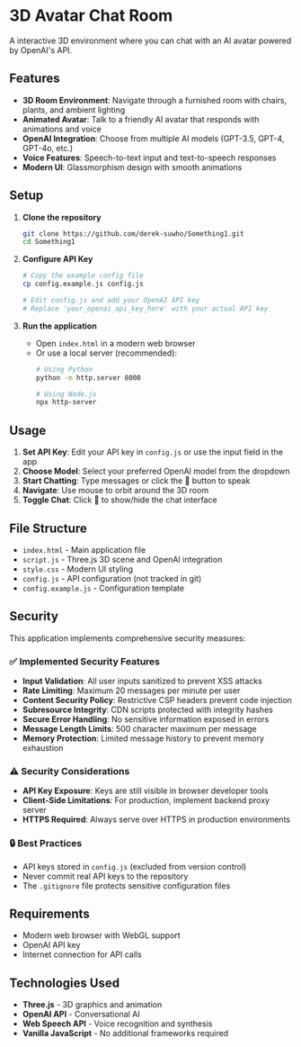 # 3D Avatar Chat Room

A interactive 3D environment where you can chat with an AI avatar powered by OpenAI's API.

## Features

- **3D Room Environment**: Navigate through a furnished room with chairs, plants, and ambient lighting
- **Animated Avatar**: Talk to a friendly AI avatar that responds with animations and voice
- **OpenAI Integration**: Choose from multiple AI models (GPT-3.5, GPT-4, GPT-4o, etc.)
- **Voice Features**: Speech-to-text input and text-to-speech responses
- **Modern UI**: Glassmorphism design with smooth animations

## Setup

1. **Clone the repository**
   ```bash
   git clone https://github.com/derek-suwho/Something1.git
   cd Something1
   ```

2. **Configure API Key**
   ```bash
   # Copy the example config file
   cp config.example.js config.js
   
   # Edit config.js and add your OpenAI API key
   # Replace 'your_openai_api_key_here' with your actual API key
   ```

3. **Run the application**
   - Open `index.html` in a modern web browser
   - Or use a local server (recommended):
     ```bash
     # Using Python
     python -m http.server 8000
     
     # Using Node.js
     npx http-server
     ```

## Usage

1. **Set API Key**: Edit your API key in `config.js` or use the input field in the app
2. **Choose Model**: Select your preferred OpenAI model from the dropdown
3. **Start Chatting**: Type messages or click the 🎤 button to speak
4. **Navigate**: Use mouse to orbit around the 3D room
5. **Toggle Chat**: Click 💬 to show/hide the chat interface

## File Structure

- `index.html` - Main application file
- `script.js` - Three.js 3D scene and OpenAI integration
- `style.css` - Modern UI styling
- `config.js` - API configuration (not tracked in git)
- `config.example.js` - Configuration template

## Security

This application implements comprehensive security measures:

### ✅ Implemented Security Features
- **Input Validation**: All user inputs sanitized to prevent XSS attacks
- **Rate Limiting**: Maximum 20 messages per minute per user
- **Content Security Policy**: Restrictive CSP headers prevent code injection
- **Subresource Integrity**: CDN scripts protected with integrity hashes
- **Secure Error Handling**: No sensitive information exposed in errors
- **Message Length Limits**: 500 character maximum per message
- **Memory Protection**: Limited message history to prevent memory exhaustion

### ⚠️ Security Considerations
- **API Key Exposure**: Keys are still visible in browser developer tools
- **Client-Side Limitations**: For production, implement backend proxy server
- **HTTPS Required**: Always serve over HTTPS in production environments

### 🔒 Best Practices
- API keys stored in `config.js` (excluded from version control)
- Never commit real API keys to the repository
- The `.gitignore` file protects sensitive configuration files

## Requirements

- Modern web browser with WebGL support
- OpenAI API key
- Internet connection for API calls

## Technologies Used

- **Three.js** - 3D graphics and animation
- **OpenAI API** - Conversational AI
- **Web Speech API** - Voice recognition and synthesis
- **Vanilla JavaScript** - No additional frameworks required
